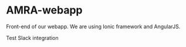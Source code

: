 AMRA-webapp
===========

Front-end of our webapp. We are using Ionic framework and AngularJS.


Test Slack integration
